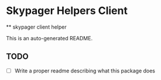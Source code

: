 # Skypager Helpers Client

** skypager client helper

This is an auto-generated README.

## TODO
 - [ ] Write a proper readme describing what this package does